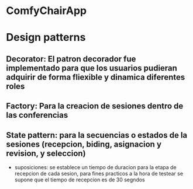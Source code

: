# ComfyChairApp


# Design patterns

## Decorator: El patron decorador fue implementado para que los usuarios pudieran adquirir de forma fliexible y dinamica diferentes roles

## Factory: Para la creacion de sesiones dentro de las conferencias

## State pattern: para la secuencias o estados de la sesiones (recepcion, biding, asignacion y revision, y seleccion)

* suposiciones: se establece un tiempo de duracion para la etapa de recepcion de cada sesion, para fines practicos a la hora de testear se supone que el tiempo de recepcion es de 30 segndos
